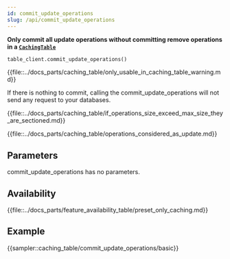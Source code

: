 ```yaml
---
id: commit_update_operations
slug: /api/commit_update_operations
---
```


**Only commit all update operations without committing remove operations in a [```CachingTable```](../caching_table/introduction.md)**

```python
table_client.commit_update_operations()
```

{{file::../docs_parts/caching_table/only_usable_in_caching_table_warning.md}}

If there is nothing to commit, calling the commit_update_operations will not send any request to your databases.

{{file::../docs_parts/caching_table/if_operations_size_exceed_max_size_they_are_sectioned.md}}

{{file::../docs_parts/caching_table/operations_considered_as_update.md}}

## Parameters

commit_update_operations has no parameters.

## Availability

{{file::../docs_parts/feature_availability_table/preset_only_caching.md}}

## Example

{{sampler::caching_table/commit_update_operations/basic}}